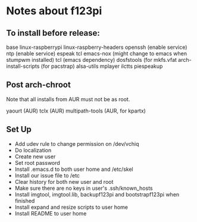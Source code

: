 
# Notes about f123pi

## To install before release:

base
linux-raspberrypi
linux-raspberry-headers
openssh (enable service)
ntp (enable service)
espeak
tcl
emacs-nox (might change to emacs when stumpwm installed)
tcl (emacs dependency)
dosfstools (for mkfs.vfat
arch-install-scripts (for pacstrap)
alsa-utils
mplayer
ilctts
piespeakup


## Post arch-chroot

Note that all installs from AUR must not be as root.

yaourt (AUR)
tclx (AUR)
multipath-tools (AUR, for kpartx)

## Set Up

* Add udev rule to change permission on /dev/vchiq
* Do localization
* Create new user
* Set root password
* Install .emacs.d to both user home and /etc/skel
* Install our issue file to /etc
* Clear history for both new user and root
* Make sure there are no keys in user's .ssh/known_hosts
* Install imgtool, imgtool.lib, backupf123pi and bootstrapf123pi when finished
* Install expand and resize scripts to user home
* Install README to user home

